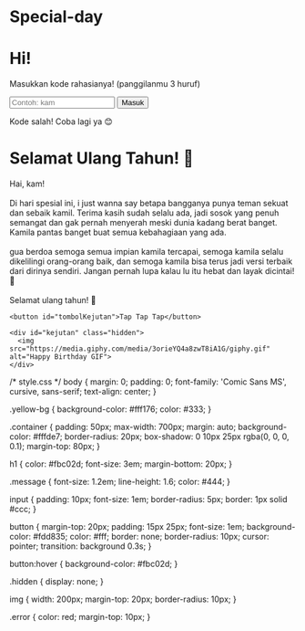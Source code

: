 # Special-day
<!-- index.html -->
<!DOCTYPE html>
<html lang="id">
<head>
  <meta charset="UTF-8">
  <meta name="viewport" content="width=device-width, initial-scale=1">
  <title>Selamat Ulang Tahun!</title>
  <link rel="stylesheet" href="style.css">
</head>
<body class="yellow-bg">
  <div class="container">
    <h1>Hi!</h1>
    <p>Masukkan kode rahasianya! (panggilanmu 3 huruf)</p>
    <input type="text" id="kode" placeholder="Contoh: kam">
    <button onclick="cekKode()">Masuk</button>
    <p id="error" class="error hidden">Kode salah! Coba lagi ya 😊</p>
  </div>

  <script>
    function cekKode() {
      const kode = document.getElementById("kode").value.toLowerCase();
      if (kode === "kam") {
        window.location.href = "halaman.html";
      } else {
        document.getElementById("error").classList.remove("hidden");
      }
    }
  </script>
</body>
</html>
<!-- halaman.html -->
<!DOCTYPE html>
<html lang="id">
<head>
  <meta charset="UTF-8">
  <meta name="viewport" content="width=device-width, initial-scale=1">
  <title>Ucapan Ulang Tahun</title>
  <link rel="stylesheet" href="style.css">
</head>
<body class="yellow-bg">
  <audio id="song" autoplay loop hidden>
    <source src="song.mp3" type="audio/mpeg">
    Browsermu tidak mendukung audio.
  </audio>

  <div class="container">
    <h1>Selamat Ulang Tahun! 🎉</h1>
    <p class="message">
      Hai, kam!<br><br>
      Di hari spesial ini, i just wanna say betapa bangganya punya teman sekuat dan sebaik kamil. Terima kasih sudah selalu ada, jadi sosok yang penuh semangat dan gak pernah menyerah meski dunia kadang berat banget. Kamila pantas banget buat semua kebahagiaan yang ada.<br><br>
      gua berdoa semoga semua impian kamila tercapai, semoga kamila selalu dikelilingi orang-orang baik, dan semoga kamila bisa terus jadi versi terbaik dari dirinya sendiri. Jangan pernah lupa kalau lu itu hebat dan layak dicintai! 💛<br><br>
      Selamat ulang tahun! 🎂
    </p>

    <button id="tombolKejutan">Tap Tap Tap</button>

    <div id="kejutan" class="hidden">
      <img src="https://media.giphy.com/media/3orieYQ4a8zwT8iA1G/giphy.gif" alt="Happy Birthday GIF">
    </div>
  </div>

  <script src="script.js"></script>
</body>
</html>
/* style.css */
body {
  margin: 0;
  padding: 0;
  font-family: 'Comic Sans MS', cursive, sans-serif;
  text-align: center;
}

.yellow-bg {
  background-color: #fff176;
  color: #333;
}

.container {
  padding: 50px;
  max-width: 700px;
  margin: auto;
  background-color: #fffde7;
  border-radius: 20px;
  box-shadow: 0 10px 25px rgba(0, 0, 0, 0.1);
  margin-top: 80px;
}

h1 {
  color: #fbc02d;
  font-size: 3em;
  margin-bottom: 20px;
}

.message {
  font-size: 1.2em;
  line-height: 1.6;
  color: #444;
}

input {
  padding: 10px;
  font-size: 1em;
  border-radius: 5px;
  border: 1px solid #ccc;
}

button {
  margin-top: 20px;
  padding: 15px 25px;
  font-size: 1em;
  background-color: #fdd835;
  color: #fff;
  border: none;
  border-radius: 10px;
  cursor: pointer;
  transition: background 0.3s;
}

button:hover {
  background-color: #fbc02d;
}

.hidden {
  display: none;
}

img {
  width: 200px;
  margin-top: 20px;
  border-radius: 10px;
}

.error {
  color: red;
  margin-top: 10px;
}

